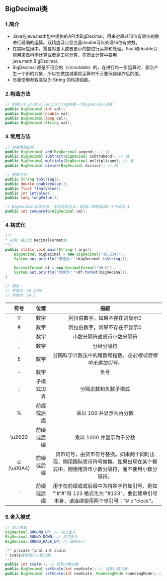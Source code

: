 ## BigDecimal类

### 1.简介

- Java在java.math包中提供的API类BigDecimal，用来对超过16位有效位的数进行精确的运算。双精度浮点型变量double可以处理16位有效数。
- 在实际应用中，需要对更大或者更小的数进行运算和处理。float和double只能用来做科学计算或者是工程计算，在商业计算中要用java.math.BigDecimal。
- BigDecimal 都是不可变的（immutable）的，在进行每一步运算时，都会产生一个新的对象，所以在做加减乘除运算时千万要保存操作后的值。
- 尽量使用参数类型为 String 的构造函数。

### 2.构造方法

```java
// 利用int,double,long,String构建一个BigDecimal对象
public BigDecimal(int val);
public BigDecimal(double val);
public BigDecimal(long val);
public BigDecimal(String val);
```

### 3.常用方法

```java
// 加减乘除运算
public BigDecimal add(BigDecimal augend); // 加
public BigDecimal subtract(BigDecimal subtrahend); // 减
public BigDecimal multiply(BigDecimal multiplicand); // 乘
public BigDecimal divide(BigDecimal divisor); // 除

// 转换方法
public String toString();
public double doubleValue();
public float floatValue();
public int intValue();
public long longValue();

// BigDecimal比较方法. 左边比右边大，返回1;相等返回0;小于返回-1
public int compareTo(BigDecimal val);
```

### 4.格式化

```java
/** 
* 实例：格式化 DecimalFormat类
**/
public static void main(String[] args){
    BigDecimal bigDecimal = new BigDecimal("10.2345");
    System.out.println("原值为："+bigDecimal.toString());

    DecimalFormat df = new DecimalFormat("00.0");
    System.out.println("转换为："+df.format(bigDecimal));
}

// 输出：
// 原值为：10.2345
// 转换为：10.2
```

|   符号    |       位置 |                             描叙                             |
| :-------: | ---------: | :----------------------------------------------------------: |
|     0     |       数字 |                阿拉伯数字，如果不存在则显示0                 |
|     #     |       数字 |                阿拉伯数字，如果不存在不显示0                 |
|     .     |       数字 |                  小数分隔符或货币小数分隔符                  |
|     ,     |       数字 |                          分组分隔符                          |
|     E     |       数字 |  分隔科学计数法中的尾数和指数。*在前缀或后缀中无需加引号。*  |
|     -     |       数字 |                             负号                             |
|     ;     | 子模式边界 |                     分隔正数和负数子模式                     |
|     %     | 前缀或后缀 |                   乘以 100 并显示为百分数                    |
|  \u2030   | 前缀或后缀 |                   乘以 1000 并显示为千分数                   |
| ¤(\u00A4) | 前缀或后缀 | 货币记号，由货币符号替换。如果两个同时出现，则用国际货币符号替换。如果出现在某个模式中，则使用货币小数分隔符，而不使用小数分隔符。 |
|     '     | 前缀或后缀 | 用于在前缀或或后缀中为特殊字符加引号，例如 "'#'#"将 123 格式化为 "#123"。要创建单引号本身，请连续使用两个单引号："# o''clock"。 |

### 5.舍入模式

```java
// 舍入模式
BigDecimal.BROUND_UP; // 向上舍入
BigDecimal.ROUND_DOWN; // 向下舍入
BigDecimal.ROUND_HALF_UP; // 四舍五入

/** private final int scale; 
* scale属性表示小数位数,
**/
public int scale(); // 获取小数位数
public BigDecimal setScale(int newScale); // 设置小数位数
public BigDecimal setScale(int newScale, RoundingMode roundingMode); // 设置小数位数以及舍入模式
    

```

